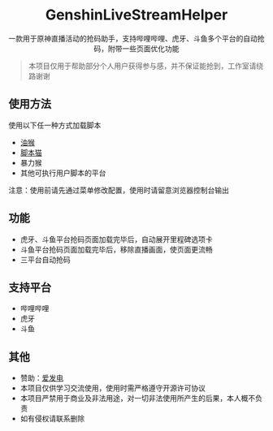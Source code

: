<div align="center">

# GenshinLiveStreamHelper

一款用于原神直播活动的抢码助手，支持哔哩哔哩、虎牙、斗鱼多个平台的自动抢码，附带一些页面优化功能

</div>

> 本项目仅用于帮助部分个人用户获得参与感，并不保证能抢到，工作室请绕路谢谢

## 使用方法

使用以下任一种方式加载脚本

- [油猴](https://www.tampermonkey.net/)
- [脚本猫](https://scriptcat.org/)
- 暴力猴
- 其他可执行用户脚本的平台

注意：使用前请先通过菜单修改配置，使用时请留意浏览器控制台输出

## 功能

- 虎牙、斗鱼平台抢码页面加载完毕后，自动展开里程碑选项卡
- 斗鱼平台抢码页面加载完毕后，移除直播画面，使页面更流畅
- 三平台自动抢码

## 支持平台

- 哔哩哔哩
- 虎牙
- 斗鱼

## 其他

- 赞助：[爱发电](https://afdian.net/a/ifeng0188)
- 本项目仅供学习交流使用，使用时需严格遵守开源许可协议
- 本项目严禁用于商业及非法用途，对一切非法使用所产生的后果，本人概不负责
- 如有侵权请联系删除